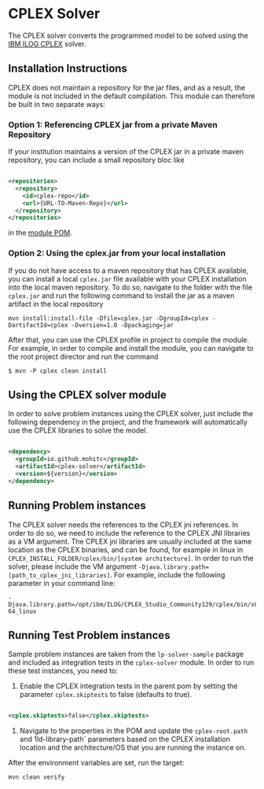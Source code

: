 # CPLEX Solver

The CPLEX solver converts the programmed model to be solved using
the [IBM ILOG CPLEX](https://www.ibm.com/products/ilog-cplex-optimization-studio)
solver.

## Installation Instructions

CPLEX does not maintain a repository for the jar files, and as a result, the
module is not included in the default compilation. This module can therefore be
built in two separate ways:

### Option 1: Referencing CPLEX jar from a private Maven Repository

If your institution maintains a version of the CPLEX jar in a private maven
repository, you can include a small repository bloc like

```xml

<repositories>
  <repository>
    <id>cplex-repo</id>
    <url>{URL-TO-Maven-Repo}</url>
  </repository>
</repositories>
```

in the [module POM](./pom.xml).

### Option 2: Using the cplex.jar from your local installation

If you do not have access to a maven repository that has CPLEX available, you
can install a local `cplex.jar` file available with your CPLEX installation into
the local maven repository. To do so, navigate to the folder with the file
`cplex.jar` and run the following command to install the jar as a maven artifact
in the local repository

```
mvn install:install-file -Dfile=cplex.jar -DgroupId=cplex -DartifactId=cplex -Dversion=1.0 -Dpackaging=jar
```

After that, you can use the CPLEX profile in project to compile the module. For
example, in order to compile and install the module, you can navigate to the
root project director and run the command

```shell
$ mvn -P cplex clean install
```

## Using the CPLEX solver module

In order to solve problem instances using the CPLEX solver, just include the
following dependency in the project, and the framework will automatically use
the CPLEX libraries to solve the model.

```xml

<dependency>
  <groupId>io.github.mohitc</groupId>
  <artifactId>cplex-solver</artifactId>
  <version>${version}</version>
</dependency>
```

## Running Problem instances

The CPLEX solver needs the references to the CPLEX jni references. In order to
do so, we need to include the reference to the CPLEX JNI libraries as a VM
argument. The CPLEX jni libraries are usually included at the same location as
the CPLEX binaries, and can be found, for example in linux in
`CPLEX_INSTALL_FOLDER/cplex/bin/[system architecture]`. In order to run the
solver, please include the VM argument
`-Djava.library.path=[path_to_cplex_jni_libraries]`. For example, include the
following parameter in your command line:

```
-Djava.library.path=/opt/ibm/ILOG/CPLEX_Studio_Community129/cplex/bin/x86-64_linux
```

## Running Test Problem instances

Sample problem instances are taken from the `lp-solver-sample` package and
included as integration tests in the `cplex-solver` module. In order to run
these test instances, you need to:

1. Enable the CPLEX integration tests in the parent pom by setting the parameter
   `cplex.skiptests` to false (defaults to true).

```xml

<cplex.skiptests>false</cplex.skiptests>
```

1. Navigate to the properties in the POM and update the `cplex-root.path` and
   1ld-library-path` parameters based on the CPLEX installation location and the
   architecture/OS that you are running the instance on.

After the environment variables are set, run the target:

```
mvn clean verify
```
